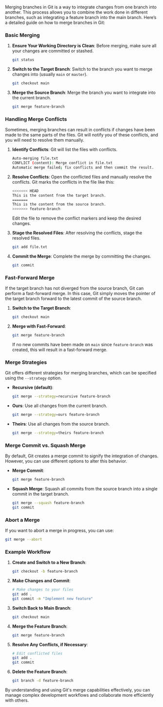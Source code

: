 Merging branches in Git is a way to integrate changes from one branch into another. This process allows you to combine the work done in different branches, such as integrating a feature branch into the main branch. Here’s a detailed guide on how to merge branches in Git:

### Basic Merging

1. **Ensure Your Working Directory is Clean**:
   Before merging, make sure all your changes are committed or stashed.
   ```sh
   git status
   ```

2. **Switch to the Target Branch**:
   Switch to the branch you want to merge changes into (usually `main` or `master`).
   ```sh
   git checkout main
   ```

3. **Merge the Source Branch**:
   Merge the branch you want to integrate into the current branch.
   ```sh
   git merge feature-branch
   ```

### Handling Merge Conflicts

Sometimes, merging branches can result in conflicts if changes have been made to the same parts of the files. Git will notify you of these conflicts, and you will need to resolve them manually.

1. **Identify Conflicts**:
   Git will list the files with conflicts.
   ```sh
   Auto-merging file.txt
   CONFLICT (content): Merge conflict in file.txt
   Automatic merge failed; fix conflicts and then commit the result.
   ```

2. **Resolve Conflicts**:
   Open the conflicted files and manually resolve the conflicts. Git marks the conflicts in the file like this:
   ```sh
   <<<<<<< HEAD
   This is the content from the target branch.
   =======
   This is the content from the source branch.
   >>>>>>> feature-branch
   ```
   Edit the file to remove the conflict markers and keep the desired changes.

3. **Stage the Resolved Files**:
   After resolving the conflicts, stage the resolved files.
   ```sh
   git add file.txt
   ```

4. **Commit the Merge**:
   Complete the merge by committing the changes.
   ```sh
   git commit
   ```

### Fast-Forward Merge

If the target branch has not diverged from the source branch, Git can perform a fast-forward merge. In this case, Git simply moves the pointer of the target branch forward to the latest commit of the source branch.

1. **Switch to the Target Branch**:
   ```sh
   git checkout main
   ```

2. **Merge with Fast-Forward**:
   ```sh
   git merge feature-branch
   ```
   If no new commits have been made on `main` since `feature-branch` was created, this will result in a fast-forward merge.

### Merge Strategies

Git offers different strategies for merging branches, which can be specified using the `--strategy` option.

- **Recursive (default)**:
  ```sh
  git merge --strategy=recursive feature-branch
  ```

- **Ours**: Use all changes from the current branch.
  ```sh
  git merge --strategy=ours feature-branch
  ```

- **Theirs**: Use all changes from the source branch.
  ```sh
  git merge --strategy=theirs feature-branch
  ```

### Merge Commit vs. Squash Merge

By default, Git creates a merge commit to signify the integration of changes. However, you can use different options to alter this behavior.

- **Merge Commit**:
  ```sh
  git merge feature-branch
  ```

- **Squash Merge**:
  Squash all commits from the source branch into a single commit in the target branch.
  ```sh
  git merge --squash feature-branch
  git commit
  ```

### Abort a Merge

If you want to abort a merge in progress, you can use:
```sh
git merge --abort
```

### Example Workflow

1. **Create and Switch to a New Branch**:
   ```sh
   git checkout -b feature-branch
   ```

2. **Make Changes and Commit**:
   ```sh
   # Make changes to your files
   git add .
   git commit -m "Implement new feature"
   ```

3. **Switch Back to Main Branch**:
   ```sh
   git checkout main
   ```

4. **Merge the Feature Branch**:
   ```sh
   git merge feature-branch
   ```

5. **Resolve Any Conflicts, if Necessary**:
   ```sh
   # Edit conflicted files
   git add .
   git commit
   ```

6. **Delete the Feature Branch**:
   ```sh
   git branch -d feature-branch
   ```

By understanding and using Git's merge capabilities effectively, you can manage complex development workflows and collaborate more efficiently with others.